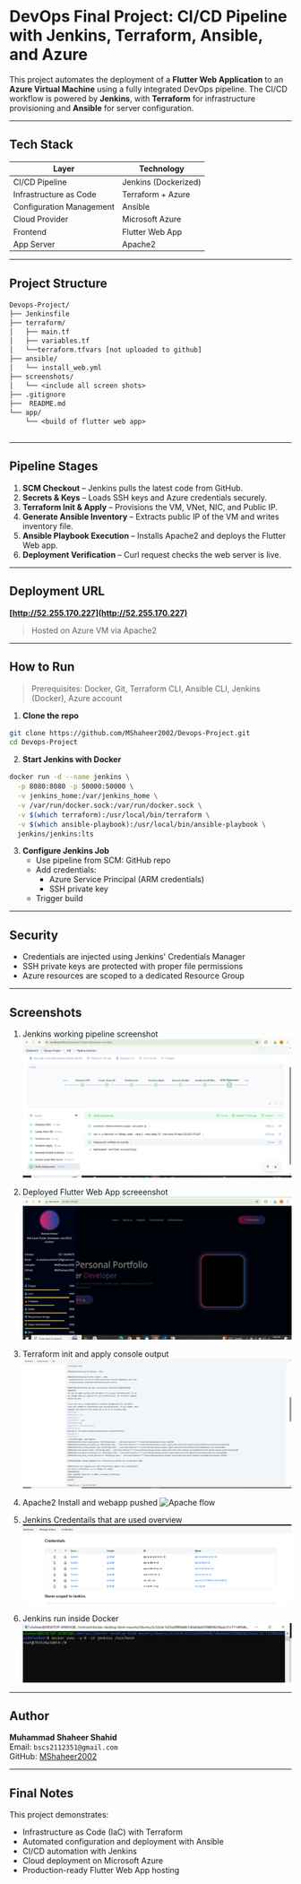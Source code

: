 # DevOps Final Project: CI/CD Pipeline with Jenkins, Terraform, Ansible, and Azure

This project automates the deployment of a **Flutter Web Application** to an **Azure Virtual Machine** using a fully integrated DevOps pipeline. The CI/CD workflow is powered by **Jenkins**, with **Terraform** for infrastructure provisioning and **Ansible** for server configuration.

---

## Tech Stack

| Layer               | Technology              |
|--------------------|-------------------------|
| CI/CD Pipeline      | Jenkins (Dockerized)    |
| Infrastructure as Code | Terraform + Azure     |
| Configuration Management | Ansible             |
| Cloud Provider       | Microsoft Azure         |
| Frontend             | Flutter Web App         |
| App Server           | Apache2                 |

---

## Project Structure

```
Devops-Project/
├── Jenkinsfile
├── terraform/
│   ├── main.tf
│   ├── variables.tf
│   └──terraform.tfvars [not uploaded to github]
├── ansible/
│   └── install_web.yml
├── screenshots/
│   └── <include all screen shots>
├── .gitignore
├──  README.md
└── app/
    └── <build of flutter web app>


```

---

## Pipeline Stages

1. **SCM Checkout** – Jenkins pulls the latest code from GitHub.
2. **Secrets & Keys** – Loads SSH keys and Azure credentials securely.
3. **Terraform Init & Apply** – Provisions the VM, VNet, NIC, and Public IP.
4. **Generate Ansible Inventory** – Extracts public IP of the VM and writes inventory file.
5. **Ansible Playbook Execution** – Installs Apache2 and deploys the Flutter Web app.
6. **Deployment Verification** – Curl request checks the web server is live.

---

## Deployment URL

**[http://52.255.170.227](http://52.255.170.227)**  
> Hosted on Azure VM via Apache2

---

## How to Run

> Prerequisites: Docker, Git, Terraform CLI, Ansible CLI, Jenkins (Docker), Azure account

1. **Clone the repo**
```bash
git clone https://github.com/MShaheer2002/Devops-Project.git
cd Devops-Project
```

2. **Start Jenkins with Docker**
```bash
docker run -d --name jenkins \
  -p 8080:8080 -p 50000:50000 \
  -v jenkins_home:/var/jenkins_home \
  -v /var/run/docker.sock:/var/run/docker.sock \
  -v $(which terraform):/usr/local/bin/terraform \
  -v $(which ansible-playbook):/usr/local/bin/ansible-playbook \
  jenkins/jenkins:lts
```

3. **Configure Jenkins Job**
   - Use pipeline from SCM: GitHub repo
   - Add credentials:
     - Azure Service Principal (ARM credentials)
     - SSH private key
   - Trigger build

---

## Security

- Credentials are injected using Jenkins' Credentials Manager
- SSH private keys are protected with proper file permissions
- Azure resources are scoped to a dedicated Resource Group

---

## Screenshots

1. Jenkins working pipeline screenshot
![Pipeline Screenshot](screenshots/pipeline_overview.png)

2. Deployed Flutter Web App screeenshot
![Deployed Screenshot](screenshots/deployed_webapp.png)

3. Terraform init and apply console output
![Output of terraform in console](screenshots/terraform_init_and_apply.png)

4. Apache2 Install and webapp pushed
![Apache flow](screenshots/Apache_flow.png.png)

5. Jenkins Credentails that are used overview
![Cred overview](screenshots/jenkins_credentials_overview.png)

5. Jenkins run inside Docker
![Jenkins running](screenshots/Jenkins_run_inside_docker.png)


---

## Author

**Muhammad Shaheer Shahid**  
Email: `bscs2112351@gmail.com`  
GitHub: [MShaheer2002](https://github.com/MShaheer2002)

---

## Final Notes

This project demonstrates:
- Infrastructure as Code (IaC) with Terraform  
- Automated configuration and deployment with Ansible  
- CI/CD automation with Jenkins  
- Cloud deployment on Microsoft Azure  
- Production-ready Flutter Web App hosting
